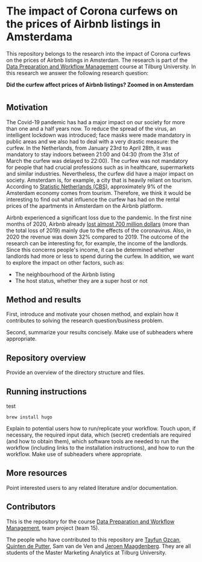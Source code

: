 # The impact of Corona curfews on the prices of Airbnb listings in Amsterdama

This repository belongs to the research into the impact of Corona curfews on the prices of Airbnb listings in Amsterdam. The research is part of the [Data Preparation and Workflow Management](https://dprep.hannesdatta.com) course at Tilburg University. In this research we answer the following research question:

**Did the curfew affect prices of Airbnb listings? Zoomed in on Amsterdam**


# 

## Motivation

The Covid-19 pandemic has had a major impact on our society for more than one and a half years now. To reduce the spread of the virus, an intelligent lockdown was introduced; face masks were made mandatory in public areas and we also had to deal with a very drastic measure: the curfew. In the Netherlands, from January 23rd to April 28th, it was mandatory to stay indoors between 21:00 and 04:30 (from the 31st of March the curfew was delayed to 22:00). The curfew was not mandatory for people that had crucial professions such as in healthcare, supermarkets and similar industries. Nevertheless, the curfew did have a major impact on society. Amsterdam is, for example, a city that is heavily reliant on tourism. According to [Statistic Netherlands (CBS)](https://www.cbs.nl/nl-nl/longread/aanvullende-statistische-diensten/2021/toerismerekeningen-gemeente-amsterdam-2017-2019-?onepage=true), approximately 9% of the Amsterdam economy comes from tourism. Therefore, we think it would be interesting to find out what influence the curfew has had on the rental prices of the apartments in Amsterdam on the Airbnb platform. 

Airbnb experienced a significant loss due to the pandemic. In the first nine months of 2020, Airbnb already [lost almost 700 million dollars](https://fortune.com/2020/11/16/airbnb-ipo-initial-public-offering-coronavirus-impact/) (more than the total loss of 2019) mainly due to the effects of the coronavirus. Also, in 2020 the revenue was down 32% compared to 2019. The outcome of the research can be interesting for, for example, the income of the landlords. Since this concerns people's income, it can be determined whether landlords had more or less to spend during the curfew. In addition, we want to explore the impact on other factors, such as:
- The neighbourhood of the Airbnb listing
- The host status, whether they are a super host or not

## Method and results

First, introduce and motivate your chosen method, and explain how it contributes to solving the research question/business problem.

Second, summarize your results concisely. Make use of subheaders where appropriate.

## Repository overview

Provide an overview of the directory structure and files.

## Running instructions

test
```
brew install hugo
```

Explain to potential users how to run/replicate your workflow. Touch upon, if necessary, the required input data, which (secret) credentials are required (and how to obtain them), which software tools are needed to run the workflow (including links to the installation instructions), and how to run the workflow. Make use of subheaders where appropriate.

## More resources

Point interested users to any related literature and/or documentation.

## Contributors 

This is the repository for the course [Data Preparation and Workflow Management](https://dprep.hannesdatta.com), team project (team 15).

The people who have contributed to this repository are [Tayfun Ozcan](https://github.com/tayfunozcan), [Quinten de Putter](https://github.com/QuintendePutter), Sam van de Ven and [Jeroen Maagdenberg](https://github.com/jeroenmaagdenberg). They are all students of the Master Marketing Analytics at Tilburg University.
